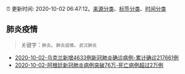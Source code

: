 :alarm_clock: 更新时间: 2020-10-02 06:47:12。[来源分类](../README.md)、[标签分类](../TAGS.md)、[时间分类](../TIMELINE.md)

## 肺炎疫情


> 关键字：`肺炎`、`肺炎疫情`、`武汉肺炎`



- [2020-10-02-乌克兰新增4633例新冠肺炎确诊病例-累计确诊217661例](http://app.cctv.com/special/cportal/detail/arti/index.html?id=Arti7RrcZCSdH6xwAXccZ9QK201002&isfromapp=1) 
- [2020-10-02-阿根廷新冠肺炎病例突破76万-死亡病例超过2万例](http://app.cctv.com/special/cportal/detail/arti/index.html?id=Arti8thLXyIWrPBnSYMvLV94201002&isfromapp=1) 